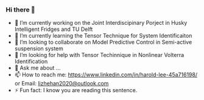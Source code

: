 ### Hi there 👋

- 🔭 I’m currently working on the Joint Interdiscipinary Porject in Husky Intelligent Fridges and TU Delft 
- 🌱 I’m currently learning the Tensor Technique for System Identificaiton
- 👯 I’m looking to collaborate on Model Predictive Control in Semi-active suspension system
- 🤔 I’m looking for help with Tensor Techinnique in Nonlinear Volterra Identification
- 💬 Ask me about ...
- 📫 How to reach me: https://www.linkedin.com/in/harold-lee-45a716198/
or Email: lizhehan2020@outlook.com
- ⚡ Fun fact: I know you are reading this sentence.
